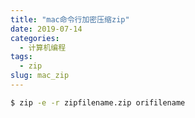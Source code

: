 ```yaml
---
title: "mac命令行加密压缩zip"
date: 2019-07-14
categories:
  - 计算机编程
tags:
  - zip
slug: mac_zip
---
```


```cmd
$ zip -e -r zipfilename.zip orifilename
```